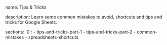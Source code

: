 name: Tips & Tricks

description: Learn some common mistakes to avoid, shortcuts and tips and tricks for Google Sheets.

sections:
  '0':
    - tips-and-tricks-part-1
    - tips-and-tricks-part-2
    - common-mistakes
    - spreadsheets-shortcuts
